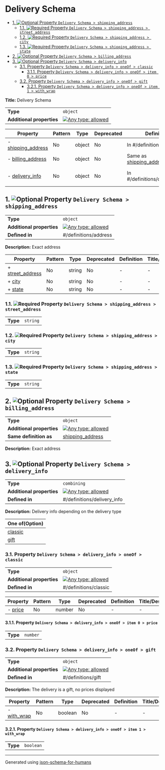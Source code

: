 # Delivery Schema

- [1. ![Optional](https://img.shields.io/badge/Optional-yellow) Property `Delivery Schema > shipping_address`](#shipping_address-72657373)
  - [1.1. ![Required](https://img.shields.io/badge/Required-blue) Property `Delivery Schema > shipping_address > street_address`](#shipping_address_street_address-72657373)
  - [1.2. ![Required](https://img.shields.io/badge/Required-blue) Property `Delivery Schema > shipping_address > city`](#shipping_address_city-63697479)
  - [1.3. ![Required](https://img.shields.io/badge/Required-blue) Property `Delivery Schema > shipping_address > state`](#shipping_address_state-74617465)
- [2. ![Optional](https://img.shields.io/badge/Optional-yellow) Property `Delivery Schema > billing_address`](#billing_address-72657373)
- [3. ![Optional](https://img.shields.io/badge/Optional-yellow) Property `Delivery Schema > delivery_info`](#delivery_info-696e666f)
  - [3.1. Property `Delivery Schema > delivery_info > oneOf > classic`](#delivery_info_oneOf_i0-665f6930)
    - [3.1.1. Property `Delivery Schema > delivery_info > oneOf > item 0 > price`](#delivery_info_oneOf_i0_price-72696365)
  - [3.2. Property `Delivery Schema > delivery_info > oneOf > gift`](#delivery_info_oneOf_i1-665f6931)
    - [3.2.1. Property `Delivery Schema > delivery_info > oneOf > item 1 > with_wrap`](#delivery_info_oneOf_i1_with_wrap-77726170)

**Title:** Delivery Schema

|                           |                                                                                                                                   |
| ------------------------- | --------------------------------------------------------------------------------------------------------------------------------- |
| **Type**                  | `object`                                                                                                                          |
| **Additional properties** | [![Any type: allowed](https://img.shields.io/badge/Any%20type-allowed-green)](# "Additional Properties of any type are allowed.") |

| Property                                          | Pattern | Type   | Deprecated | Definition                                              | Title/Description                            |
| ------------------------------------------------- | ------- | ------ | ---------- | ------------------------------------------------------- | -------------------------------------------- |
| - [shipping_address](#shipping_address-72657373 ) | No      | object | No         | In #/definitions/address                                | Exact address                                |
| - [billing_address](#billing_address-72657373 )   | No      | object | No         | Same as [shipping_address](#shipping_address-72657373 ) | Exact address                                |
| - [delivery_info](#delivery_info-696e666f )       | No      | object | No         | In #/definitions/delivery_info                          | Delivery info depending on the delivery type |

## <a name="shipping_address-72657373"></a>1. ![Optional](https://img.shields.io/badge/Optional-yellow) Property `Delivery Schema > shipping_address`

|                           |                                                                                                                                   |
| ------------------------- | --------------------------------------------------------------------------------------------------------------------------------- |
| **Type**                  | `object`                                                                                                                          |
| **Additional properties** | [![Any type: allowed](https://img.shields.io/badge/Any%20type-allowed-green)](# "Additional Properties of any type are allowed.") |
| **Defined in**            | #/definitions/address                                                                                                             |

**Description:** Exact address

| Property                                                       | Pattern | Type   | Deprecated | Definition | Title/Description |
| -------------------------------------------------------------- | ------- | ------ | ---------- | ---------- | ----------------- |
| + [street_address](#shipping_address_street_address-72657373 ) | No      | string | No         | -          | -                 |
| + [city](#shipping_address_city-63697479 )                     | No      | string | No         | -          | -                 |
| + [state](#shipping_address_state-74617465 )                   | No      | string | No         | -          | -                 |

### <a name="shipping_address_street_address-72657373"></a>1.1. ![Required](https://img.shields.io/badge/Required-blue) Property `Delivery Schema > shipping_address > street_address`

|          |          |
| -------- | -------- |
| **Type** | `string` |

### <a name="shipping_address_city-63697479"></a>1.2. ![Required](https://img.shields.io/badge/Required-blue) Property `Delivery Schema > shipping_address > city`

|          |          |
| -------- | -------- |
| **Type** | `string` |

### <a name="shipping_address_state-74617465"></a>1.3. ![Required](https://img.shields.io/badge/Required-blue) Property `Delivery Schema > shipping_address > state`

|          |          |
| -------- | -------- |
| **Type** | `string` |

## <a name="billing_address-72657373"></a>2. ![Optional](https://img.shields.io/badge/Optional-yellow) Property `Delivery Schema > billing_address`

|                           |                                                                                                                                   |
| ------------------------- | --------------------------------------------------------------------------------------------------------------------------------- |
| **Type**                  | `object`                                                                                                                          |
| **Additional properties** | [![Any type: allowed](https://img.shields.io/badge/Any%20type-allowed-green)](# "Additional Properties of any type are allowed.") |
| **Same definition as**    | [shipping_address](#shipping_address)                                                                                             |

**Description:** Exact address

## <a name="delivery_info-696e666f"></a>3. ![Optional](https://img.shields.io/badge/Optional-yellow) Property `Delivery Schema > delivery_info`

|                           |                                                                                                                                   |
| ------------------------- | --------------------------------------------------------------------------------------------------------------------------------- |
| **Type**                  | `combining`                                                                                                                       |
| **Additional properties** | [![Any type: allowed](https://img.shields.io/badge/Any%20type-allowed-green)](# "Additional Properties of any type are allowed.") |
| **Defined in**            | #/definitions/delivery_info                                                                                                       |

**Description:** Delivery info depending on the delivery type

| One of(Option)                              |
| ------------------------------------------- |
| [classic](#delivery_info_oneOf_i0-665f6930) |
| [gift](#delivery_info_oneOf_i1-665f6931)    |

### <a name="delivery_info_oneOf_i0-665f6930"></a>3.1. Property `Delivery Schema > delivery_info > oneOf > classic`

|                           |                                                                                                                                   |
| ------------------------- | --------------------------------------------------------------------------------------------------------------------------------- |
| **Type**                  | `object`                                                                                                                          |
| **Additional properties** | [![Any type: allowed](https://img.shields.io/badge/Any%20type-allowed-green)](# "Additional Properties of any type are allowed.") |
| **Defined in**            | #/definitions/classic                                                                                                             |

| Property                                           | Pattern | Type   | Deprecated | Definition | Title/Description |
| -------------------------------------------------- | ------- | ------ | ---------- | ---------- | ----------------- |
| - [price](#delivery_info_oneOf_i0_price-72696365 ) | No      | number | No         | -          | -                 |

#### <a name="delivery_info_oneOf_i0_price-72696365"></a>3.1.1. Property `Delivery Schema > delivery_info > oneOf > item 0 > price`

|          |          |
| -------- | -------- |
| **Type** | `number` |

### <a name="delivery_info_oneOf_i1-665f6931"></a>3.2. Property `Delivery Schema > delivery_info > oneOf > gift`

|                           |                                                                                                                                   |
| ------------------------- | --------------------------------------------------------------------------------------------------------------------------------- |
| **Type**                  | `object`                                                                                                                          |
| **Additional properties** | [![Any type: allowed](https://img.shields.io/badge/Any%20type-allowed-green)](# "Additional Properties of any type are allowed.") |
| **Defined in**            | #/definitions/gift                                                                                                                |

**Description:** The delivery is a gift, no prices displayed

| Property                                                   | Pattern | Type    | Deprecated | Definition | Title/Description |
| ---------------------------------------------------------- | ------- | ------- | ---------- | ---------- | ----------------- |
| - [with_wrap](#delivery_info_oneOf_i1_with_wrap-77726170 ) | No      | boolean | No         | -          | -                 |

#### <a name="delivery_info_oneOf_i1_with_wrap-77726170"></a>3.2.1. Property `Delivery Schema > delivery_info > oneOf > item 1 > with_wrap`

|          |           |
| -------- | --------- |
| **Type** | `boolean` |

----------------------------------------------------------------------------------------------------------------------------
Generated using [json-schema-for-humans](https://github.com/coveooss/json-schema-for-humans)
